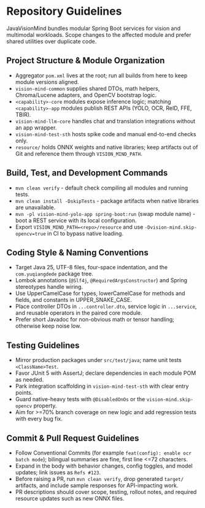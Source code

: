 # Repository Guidelines
JavaVisionMind bundles modular Spring Boot services for vision and multimodal workloads. Scope changes to the affected module and prefer shared utilities over duplicate code.

## Project Structure & Module Organization
- Aggregator `pom.xml` lives at the root; run all builds from here to keep module versions aligned.
- `vision-mind-common` supplies shared DTOs, math helpers, Chroma/Lucene adapters, and OpenCV bootstrap logic.
- `<capability>-core` modules expose inference logic; matching `<capability>-app` modules publish REST APIs (YOLO, OCR, ReID, FFE, TBIR).
- `vision-mind-llm-core` handles chat and translation integrations without an app wrapper.
- `vision-mind-test-sth` hosts spike code and manual end-to-end checks only.
- `resource/` holds ONNX weights and native libraries; keep artifacts out of Git and reference them through `VISION_MIND_PATH`.

## Build, Test, and Development Commands
- `mvn clean verify` - default check compiling all modules and running tests.
- `mvn clean install -DskipTests` - package artifacts when native libraries are unavailable.
- `mvn -pl vision-mind-yolo-app spring-boot:run` (swap module name) - boot a REST service with its local configuration.
- Export `VISION_MIND_PATH=<repo>/resource` and use `-Dvision-mind.skip-opencv=true` in CI to bypass native loading.

## Coding Style & Naming Conventions
- Target Java 25, UTF-8 files, four-space indentation, and the `com.yuqiangdede` package tree.
- Lombok annotations (`@Slf4j`, `@RequiredArgsConstructor`) and Spring stereotypes handle wiring.
- Use UpperCamelCase for types, lowerCamelCase for methods and fields, and constants in UPPER_SNAKE_CASE.
- Place controller DTOs in `...controller.dto`, service logic in `...service`, and reusable operators in the paired core module.
- Prefer short Javadoc for non-obvious math or tensor handling; otherwise keep noise low.

## Testing Guidelines
- Mirror production packages under `src/test/java`; name unit tests `<ClassName>Test`.
- Favor JUnit 5 with AssertJ; declare dependencies in each module POM as needed.
- Park integration scaffolding in `vision-mind-test-sth` with clear entry points.
- Guard native-heavy tests with `@DisabledOnOs` or the `vision-mind.skip-opencv` property.
- Aim for >=70% branch coverage on new logic and add regression tests with every bug fix.

## Commit & Pull Request Guidelines
- Follow Conventional Commits (for example `feat(config): enable ocr batch mode`); bilingual summaries are fine, first line <=72 characters.
- Expand in the body with behavior changes, config toggles, and model updates; link issues as `Refs #123`.
- Before raising a PR, run `mvn clean verify`, drop generated `target/` artifacts, and include sample responses for API-impacting work.
- PR descriptions should cover scope, testing, rollout notes, and required resource updates such as new ONNX files.
